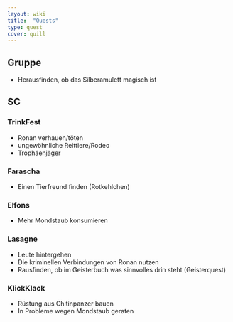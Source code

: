 ```yaml
---
layout: wiki
title:  "Quests"
type: quest
cover: quill
---
```


## Gruppe
- Herausfinden, ob das Silberamulett magisch ist

## SC
### TrinkFest
- Ronan verhauen/töten
- ungewöhnliche Reittiere/Rodeo
- Trophäenjäger

### Farascha
- Einen Tierfreund finden (Rotkehlchen)

### Elfons
- Mehr Mondstaub konsumieren

### Lasagne
- Leute hintergehen
- Die kriminellen Verbindungen von Ronan nutzen
- Rausfinden, ob im Geisterbuch was sinnvolles drin steht (Geisterquest)

### KlickKlack
- Rüstung aus Chitinpanzer bauen
- In Probleme wegen Mondstaub geraten